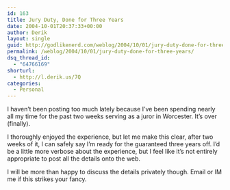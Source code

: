 ```yaml
---
id: 163
title: Jury Duty, Done for Three Years
date: 2004-10-01T20:37:33+00:00
author: Derik
layout: single
guid: http://godlikenerd.com/weblog/2004/10/01/jury-duty-done-for-three-years/
permalink: /weblog/2004/10/01/jury-duty-done-for-three-years/
dsq_thread_id:
  - "64766169"
shorturl:
  - http://l.derik.us/7Q
categories:
  - Personal
---
```

I haven&#8217;t been posting too much lately because I&#8217;ve been spending nearly all my time for the past two weeks serving as a juror in Worcester. It&#8217;s over (finally).

I thoroughly enjoyed the experience, but let me make this clear, after two weeks of it, I can safely say I&#8217;m ready for the guaranteed three years off. I&#8217;d be a little more verbose about the experience, but I feel like it&#8217;s not entirely appropriate to post all the details onto the web.

I will be more than happy to discuss the details privately though. Email or IM me if this strikes your fancy.